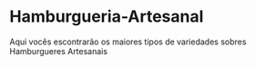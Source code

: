 # Hamburgueria-Artesanal
Aqui vocês escontrarão os maiores tipos de variedades sobres Hamburgueres Artesanais 

